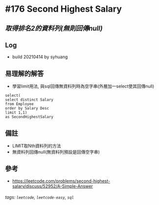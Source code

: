 # \#176 Second Highest Salary
## *取得排名2的資料列(無則回傳null)*
## Log
 - build 20210414 by syhuang

## 易理解的解答
 - 學習limit用法, 與sql回傳無資料列時為空字串(外層加一select使其回傳null)
```sql=
select(
select distinct Salary
from Employee
order by Salary Desc
limit 1,1)
as SecondHighestSalary
```
## 備註
 - LIMIT取Nth資料列的方法
 - 無資料列回傳null(無資料列預設是回傳空字串)
## 參考
 - https://leetcode.com/problems/second-highest-salary/discuss/52952/A-Simple-Answer
###### tags: `leetcode`, `leetcode-easy`, `sql`